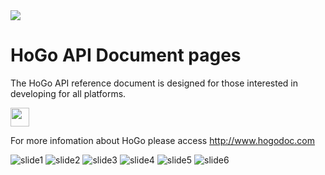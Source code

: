 <!-- LOGO -->
 <img src="http://avalanche.hogodoc.com/HoGo/Images/logo_console.png" />
<!-- End LOGO -->

<!-- Title --> 
HoGo API Document pages
====

<!-- *** Start Content introduction here  *** -->
The HoGo API reference document is designed for those interested in developing for all platforms.

<!-- *** End content introduction *** -->

<a href="https://github.com/hogodev/api/wiki" >
 <img src="http://avalanche.hogodoc.com/images/started.png" height="30"/>
</a>

For more infomation about HoGo please access http://www.hogodoc.com

![slide1](https://cloud.githubusercontent.com/assets/1794584/5793051/94af9dea-9f67-11e4-870e-7ee35c7b9a4a.JPG)
![slide2](https://cloud.githubusercontent.com/assets/1794584/5793052/95034eae-9f67-11e4-8cf7-205a45717c0f.JPG)
![slide3](https://cloud.githubusercontent.com/assets/1794584/5793054/9537618a-9f67-11e4-82ff-03d4b8b500a7.JPG)
![slide4](https://cloud.githubusercontent.com/assets/1794584/5793053/95361370-9f67-11e4-86cf-450fc519c541.JPG)
![slide5](https://cloud.githubusercontent.com/assets/1794584/5793055/9564f4ec-9f67-11e4-99fe-bed3f0413d32.JPG)
![slide6](https://cloud.githubusercontent.com/assets/1794584/5793050/948ca150-9f67-11e4-95d2-8569e8c4e1fa.JPG)
